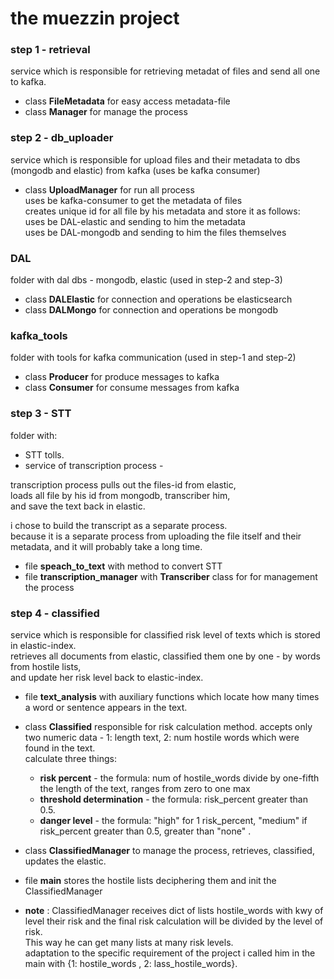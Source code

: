 # the muezzin project

### step 1 - retrieval

service which is responsible for retrieving metadat of files
and send all one to kafka.  

- class **FileMetadata**  for easy access metadata-file  
- class **Manager** for manage the process  


### step 2 - db_uploader  

service which is responsible for upload files and their metadata to dbs (mongodb and elastic)
from kafka (uses be kafka consumer)  

- class **UploadManager** for run all process   
uses be kafka-consumer to get the metadata of files  
creates unique id for all file by his metadata and  store it as follows:  
uses be DAL-elastic and sending to him the metadata  
uses be DAL-mongodb and sending to him the files themselves


### DAL  

folder with dal dbs - mongodb, elastic  (used in step-2 and step-3)  

- class **DALElastic** for connection and operations be elasticsearch  
- class **DALMongo** for connection and operations be mongodb   


### kafka_tools  

folder with tools for kafka communication  (used in step-1 and step-2)   

- class **Producer** for produce messages to kafka
- class **Consumer** for consume messages from kafka  


### step 3 - STT  

folder with:  

- STT tolls.  
- service of transcription process -  

transcription process pulls out the files-id from elastic,  
loads all file by his id from mongodb, transcriber him,  
and save the text back in elastic.

i chose to build the transcript as a separate process.  
because it is a separate process from uploading the file itself and their metadata,
and it will probably take a long time.  

- file **speach_to_text** with method to convert STT  
- file **transcription_manager** with **Transcriber** class for for management the process  


### step 4 - classified  

service which is responsible for classified risk level of texts which is stored in elastic-index.  
retrieves all documents from elastic, classified them one by one - by words from hostile lists,  
and update her risk level back to elastic-index.  

- file **text_analysis** with auxiliary functions which locate how many times a word or sentence appears in the text.  
- class **Classified** responsible for risk calculation method. accepts only two numeric data - 1: length text, 2: num hostile words which were found in the text.  
  calculate three things:  
  - **risk percent** - the formula: num of hostile_words divide by one-fifth the length of the text, ranges from zero to one max  
  - **threshold determination** - the formula: risk_percent greater than 0.5.  
  - **danger level** - the formula: "high" for 1 risk_percent, "medium" if risk_percent greater than 0.5, greater than "none" .  

- class **ClassifiedManager** to manage the process, retrieves, classified, updates the elastic.  
- file **main** stores the hostile lists deciphering them and init the ClassifiedManager  


- **note** : ClassifiedManager receives dict of lists hostile_words with kwy of level their risk and the final risk calculation will be divided by the level of risk.  
    This way he can get many lists at many risk levels.  
    adaptation to the specific requirement of the project i called him  in the main with  {1: hostile_words , 2: lass_hostile_words}.  

